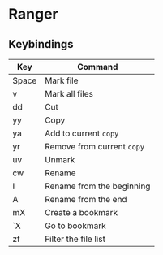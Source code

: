 # Ranger

## Keybindings

| Key | Command |
| --- | ------- |
| Space | Mark file |
| v | Mark all files |
| dd | Cut |
| yy | Copy |
| ya | Add to current `copy` |
| yr | Remove from current `copy` |
| uv | Unmark |
| cw | Rename |
| I | Rename from the beginning |
| A | Rename from the end |
| mX | Create a bookmark |
| `X | Go to bookmark |
| zf | Filter the file list |
